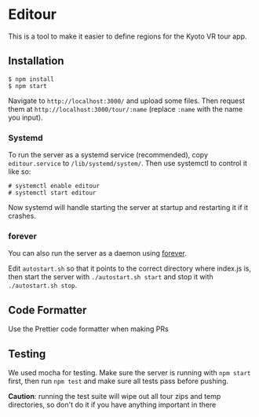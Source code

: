 # Editour

This is a tool to make it easier to define regions for the Kyoto VR tour app.

## Installation

```
$ npm install
$ npm start
```

Navigate to `http://localhost:3000/` and upload some files. Then request them at
`http://localhost:3000/tour/:name` (replace `:name` with the name you input).

### Systemd

To run the server as a systemd service (recommended), copy `editour.service` to
`/lib/systemd/system/`. Then use systemctl to control it like so:

```
# systemctl enable editour
# systemctl start editour
```

Now systemd will handle starting the server at startup and restarting it if it
crashes.

### forever

You can also run the server as a daemon using [forever](https://www.npmjs.com/package/forever).

Edit `autostart.sh` so that it points to the correct directory where index.js
is, then start the server with `./autostart.sh start` and stop it with
`./autostart.sh stop`.

## Code Formatter

Use the Prettier code formatter when making PRs

## Testing

We used mocha for testing. Make sure the server is running with `npm start`
first, then run `npm test` and make sure all tests pass before pushing.

**Caution**: running the test suite will wipe out all tour zips and temp
directories, so don't do it if you have anything important in there
